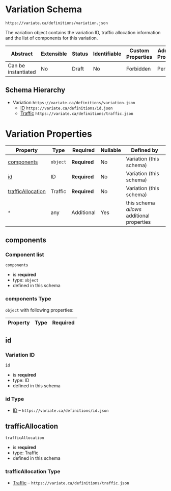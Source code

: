 # Variation Schema

```
https://variate.ca/definitions/variation.json
```

The variation object contains the variation ID, traffic allocation information and the list of components for this
variation.

| Abstract            | Extensible | Status | Identifiable | Custom Properties | Additional Properties | Defined In                                                 |
| ------------------- | ---------- | ------ | ------------ | ----------------- | --------------------- | ---------------------------------------------------------- |
| Can be instantiated | No         | Draft  | No           | Forbidden         | Permitted             | [definitions/variation.schema.json](variation.schema.json) |

## Schema Hierarchy

- Variation `https://variate.ca/definitions/variation.json`
  - [ID](id.schema.md) `https://variate.ca/definitions/id.json`
  - [Traffic](traffic.schema.md) `https://variate.ca/definitions/traffic.json`

# Variation Properties

| Property                                | Type     | Required     | Nullable | Defined by                                 |
| --------------------------------------- | -------- | ------------ | -------- | ------------------------------------------ |
| [components](#components)               | `object` | **Required** | No       | Variation (this schema)                    |
| [id](#id)                               | ID       | **Required** | No       | Variation (this schema)                    |
| [trafficAllocation](#trafficallocation) | Traffic  | **Required** | No       | Variation (this schema)                    |
| `*`                                     | any      | Additional   | Yes      | this schema _allows_ additional properties |

## components

### Component list

`components`

- is **required**
- type: `object`
- defined in this schema

### components Type

`object` with following properties:

| Property | Type | Required |
| -------- | ---- | -------- |


## id

### Variation ID

`id`

- is **required**
- type: ID
- defined in this schema

### id Type

- [ID](id.schema.md) – `https://variate.ca/definitions/id.json`

## trafficAllocation

`trafficAllocation`

- is **required**
- type: Traffic
- defined in this schema

### trafficAllocation Type

- [Traffic](traffic.schema.md) – `https://variate.ca/definitions/traffic.json`
